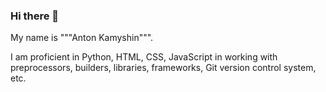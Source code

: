 ### Hi there 👋

<!--
**AntonKamyshin/AntonKamyshin** is a ✨ _special_ ✨ repository because its `README.md` (this file) appears on your GitHub profile.

Here are some ideas to get you started:
- 🔭 I’m currently working on ...
- 🌱 I’m currently learning ...
- 👯 I’m looking to collaborate on ...
- 🤔 I’m looking for help with ...
- 💬 Ask me about ...
- 📫 How to reach me: ...
- 😄 Pronouns: ...
- ⚡ Fun fact: ...
-->

My name is """Anton Kamyshin""".

I am proficient in Python, HTML, CSS, JavaScript in working with preprocessors, builders, libraries, frameworks, Git version control system, etc.
